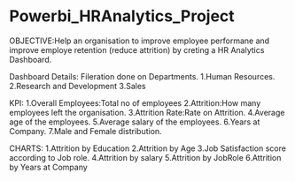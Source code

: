 # Powerbi_HRAnalytics_Project

OBJECTIVE:Help an organisation to improve employee performane and improve employe retention (reduce attrition) by creting a HR Analytics Dashboard.

Dashboard Details:
Fileration done on Departments.
1.Human Resources.
2.Research and Development
3.Sales

KPI:
1.Overall Employees:Total no of employees
2.Attrition:How many employees left the organisation.
3.Attrition Rate:Rate on Attrition.
4.Average age of the employees.
5.Average salary of the employees.
6.Years at Company.
7.Male and Female distribution.

CHARTS:
1.Attrition by Education
2.Attrition by Age
3.Job Satisfaction score according to Job role.
4.Attrition by salary
5.Attrition by JobRole
6.Attrition by Years at Company



